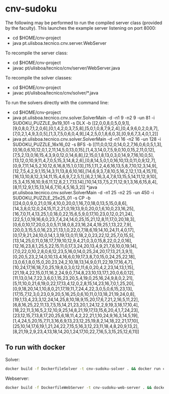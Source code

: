 # cnv-sudoku

The following may be performed to run the compiled server class (provided by the faculty).
This launches the example server listening on port 8000:

- cd \$HOME/cnv-project
- java pt.ulisboa.tecnico.cnv.server.WebServer

To recompile the server class:

- cd \$HOME/cnv-project
- javac pt/ulisboa/tecnico/cnv/server/WebServer.java

To recompile the solver classes:

- cd \$HOME/cnv-project
- javac pt/ulisboa/tecnico/cnv/solver/\*.java

To run the solvers directly with the command line:

- cd \$HOME/cnv-project
- java pt.ulisboa.tecnico.cnv.solver.SolverMain -d -n1 9 -n2 9 -un 81 -i SUDOKU_PUZZLE_9x19_101 -s DLX -b
  [[2,0,0,8,0,5,0,9,1],[9,0,8,0,7,1,2,0,6],[0,1,4,2,0,3,7,5,8],[5,0,1,0,8,7,9,2,4],[0,4,9,6,0,2,0,8,7],[7,0,2,1,4,9,3,0,5],[1,3,7,5,0,6,0,4,9],[4,2,5,0,1,8,6,0,3],[0,9,6,7,3,4,0,1,2]]
- java pt.ulisboa.tecnico.cnv.solver.SolverMain -d -n1 16 -n2 16 -un 128 -i SUDOKU_PUZZLE_16x16_02 -s BFS -b
  [[11,0,0,12,0,14,0,2,7,16,0,6,0,5,1,3],[0,16,0,6,10,12,0,1,2,11,14,5,0,13,0,15],[1,4,3,14,0,7,5,9,0,10,0,15,2,11,0,12],[7,5,2,13,0,16,15,4,3,9,0,12,0,14,6,8],[2,15,0,1,8,13,0,3,0,14,9,7,16,10,0,5],[13,12,0,10,9,11,4,7,0,5,15,3,14,8,2,6],[0,8,14,5,0,1,0,16,10,13,0,11,0,9,12,7],[0,9,7,11,14,5,2,10,12,6,16,8,15,1,0,13],[15,1,11,2,4,6,16,13,5,8,7,10,12,3,14,9],[12,7,5,4,2,9,1,15,14,3,11,13,8,6,10,16],[14,6,9,3,7,8,10,5,16,2,12,1,13,4,15,11],[16,13,10,8,12,3,14,11,15,4,6,9,7,2,5,1],[6,2,1,16,3,4,7,8,13,15,5,14,11,12,9,10],[5,3,4,15,16,10,9,6,11,12,8,2,1,7,13,14],[10,14,13,7,5,2,11,12,9,1,3,16,6,15,8,4],[8,11,12,9,1,15,13,14,6,7,10,4,5,16,3,2]]
  \*java pt.ulisboa.tecnico.cnv.solver.SolverMain -d -n1 25 -n2 25 -un 450 -i SUDOKU_PUZZLE_25x25_01 -s CP -b
  [[24,0,0,9,0,21,0,19,4,10,0,20,0,1,16,7,0,18,0,13,5,15,0,8,6],[14,3,8,0,12,0,24,15,11,2,21,0,19,13,9,0,20,0,1,6,10,0,23,16,25],[16,7,0,11,4,13,25,1,0,18,0,22,15,6,5,9,0,17,10,23,0,12,0,21,24],[22,5,1,0,19,16,6,0,23,7,4,24,14,0,25,15,21,12,8,11,17,0,20,18,3],[0,6,0,10,17,20,0,3,0,5,11,18,0,8,23,16,24,4,19,25,1,13,22,7,9],[20,0,3,15,5,0,16,23,21,13,1,0,22,0,7,18,6,19,14,10,24,11,4,0,17],[0,17,9,21,24,10,0,14,1,3,19,13,0,11,18,2,0,23,22,12,25,7,0,15,5],[13,14,25,0,11,0,18,17,7,19,10,12,9,4,21,0,3,0,15,8,22,0,2,0,16],[12,16,23,8,1,25,5,22,15,11,0,17,3,24,20,13,4,9,21,7,6,10,0,19,14],[7,0,22,0,10,2,8,0,6,12,23,5,16,0,14,0,25,24,20,17,13,21,3,9,1],[0,20,5,23,2,14,0,10,13,4,16,6,0,19,17,3,8,7,0,15,0,24,25,22,18],[3,0,6,1,8,0,15,0,20,23,24,2,10,18,13,14,9,0,11,22,19,17,16,4,7],[10,24,17,16,18,7,0,25,19,8,0,3,0,12,11,6,0,20,4,2,23,14,13,1,15],[21,19,4,22,15,0,11,16,2,24,9,0,7,14,8,23,10,13,17,1,20,0,6,0,12],[11,13,0,14,7,22,3,6,0,1,15,23,20,5,4,19,0,25,16,24,9,8,0,2,21],[5,11,10,0,21,6,19,0,22,17,13,4,12,0,2,8,15,14,23,16,7,0,1,25,20],[0,9,18,20,14,1,10,8,0,21,17,19,11,7,24,4,22,3,0,5,0,6,15,23,13],[17,15,7,12,3,0,23,0,9,20,5,16,25,0,6,10,11,0,13,18,21,19,24,0,8],[19,1,13,4,23,3,12,24,14,25,8,10,18,9,15,20,17,6,7,21,2,16,5,11,22],[6,8,16,25,22,11,13,7,5,15,14,21,23,20,1,24,12,2,9,19,3,18,17,10,4],[18,22,11,3,16,5,2,12,10,9,25,14,8,21,19,17,13,15,6,20,4,1,7,24,23],[23,12,15,7,13,8,17,20,25,6,18,11,4,2,22,21,1,10,24,9,16,3,14,5,19],[1,4,24,5,20,15,7,11,3,16,6,9,13,23,12,25,19,8,2,14,18,22,21,17,10],[25,10,14,17,6,19,1,21,24,22,7,15,5,16,3,12,23,11,18,4,8,20,9,13,2],[8,21,19,2,9,23,4,13,18,14,20,1,24,17,10,22,7,16,5,3,15,25,12,6,11]]

## To run with docker

Solver:

```bash
docker build -f DockerfileSolver -t cnv-sudoku-solver . && docker run cnv-sudoku-solver
```

Webserver:

```bash
docker build -f DockerfileWebServer -t cnv-sudoku-web-server . && docker run -p 8000:8000 cnv-sudoku-web-server
```
